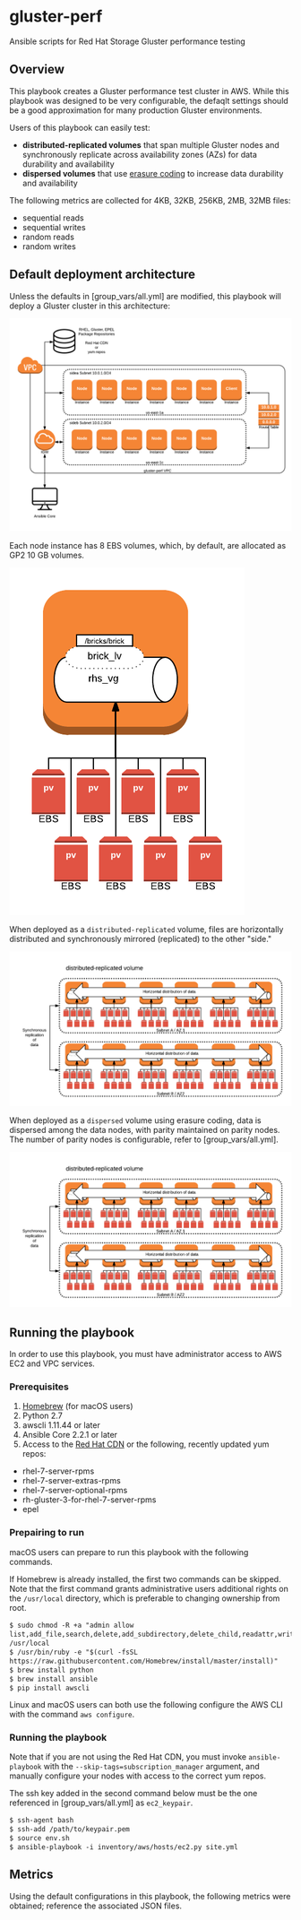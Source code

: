 # gluster-perf
Ansible scripts for Red Hat Storage Gluster performance testing

## Overview

This playbook creates a Gluster performance test cluster in AWS. While this 
playbook was designed to be very configurable, the defaqlt settings should
be a good approximation for many production Gluster environments.

Users of this playbook can easily test:
* **distributed-replicated volumes** that span multiple Gluster nodes and
synchronously replicate across availability zones (AZs) for data durability and
availability
* **dispersed volumes** that use [erasure coding](https://access.redhat.com/documentation/en-US/Red_Hat_Storage/3.1/html/Administration_Guide/chap-Red_Hat_Storage_Volumes-Creating_Dispersed_Volumes_1.html) 
to increase data durability and availability

The following metrics are collected for 4KB, 32KB, 256KB, 2MB, 32MB files:
* sequential reads
* sequential writes
* random reads
* random writes

## Default deployment architecture

Unless the defaults in [group_vars/all.yml] are modified, this playbook will 
deploy a Gluster cluster in this architecture:

![Architecture](files/architecture.png)

Each node instance has 8 EBS volumes, which, by default, are allocated as GP2
10 GB volumes.

![EBS view](files/ebs_view.png)

When deployed as a ```distributed-replicated``` volume, files are horizontally
distributed and synchronously mirrored (replicated) to the other "side."

![distributed-replicated volue](files/distributed-replicated_view.png)

When deployed as a ```dispersed``` volume using erasure coding, data is 
dispersed among the data nodes, with parity maintained on parity nodes. The
number of parity nodes is configurable, refer to [group_vars/all.yml].

![dispersed volume](files/distributed-replicated_view.png)

## Running the playbook

In order to use this playbook, you must have administrator access to AWS EC2 
and VPC services.

### Prerequisites

1. [Homebrew](https://brew.sh) (for macOS users)
2. Python 2.7
3. awscli 1.11.44 or later
4. Ansible Core 2.2.1 or later
5. Access to the [Red Hat CDN](https://access.redhat.com) or the following, 
recently updated yum repos:
  * rhel-7-server-rpms
  * rhel-7-server-extras-rpms
  * rhel-7-server-optional-rpms
  * rh-gluster-3-for-rhel-7-server-rpms
  * epel

### Prepairing to run

macOS users can prepare to run this playbook with the following commands.

If Homebrew is already installed, the first two commands can be skipped. Note
that the first command grants administrative users additional rights on the
```/usr/local``` directory, which is preferable to changing ownership from 
root.

```
$ sudo chmod -R +a "admin allow list,add_file,search,delete,add_subdirectory,delete_child,readattr,writeattr,readextattr,writeextattr,readsecurity,writesecurity,chown,file_inherit,directory_inherit" /usr/local
$ /usr/bin/ruby -e "$(curl -fsSL https://raw.githubusercontent.com/Homebrew/install/master/install)"
$ brew install python
$ brew install ansible
$ pip install awscli
```

Linux and macOS users can both use the following configure the AWS CLI with 
the command ```aws configure```.

### Running the playbook

Note that if you are not using the Red Hat CDN, you must invoke 
```ansible-playbook``` with the ```--skip-tags=subscription_manager``` 
argument, and manually configure your nodes with access to the correct yum 
repos.

The ssh key added in the second command below must be the one referenced in 
[group_vars/all.yml] as ```ec2_keypair```.
 
```
$ ssh-agent bash
$ ssh-add /path/to/keypair.pem
$ source env.sh
$ ansible-playbook -i inventory/aws/hosts/ec2.py site.yml
```

## Metrics

Using the default configurations in this playbook, the following metrics were
obtained; reference the associated JSON files.


